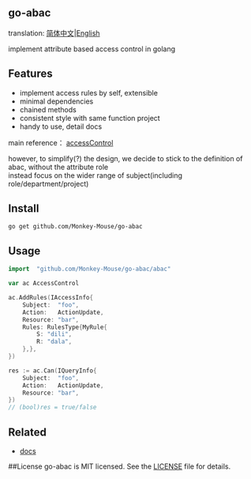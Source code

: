 ## go-abac
translation: [简体中文](README_zh.md)|[English](README.md)

implement attribute based access control in golang
## Features
- implement access rules by self, extensible 
- minimal dependencies
- chained methods
- consistent style with same function project
- handy to use, detail docs

main reference：
[accessControl](https://github.com/onury/accesscontrol)

however, to simplify(?) the design, we decide to stick to the definition of abac, without the attribute role   
instead focus on the wider range of subject(including role/department/project)


## Install

```
go get github.com/Monkey-Mouse/go-abac
```
## Usage

``` go
import 	"github.com/Monkey-Mouse/go-abac/abac"

var ac AccessControl

ac.AddRules(IAccessInfo{
    Subject:  "foo",
    Action:   ActionUpdate,
    Resource: "bar",
    Rules: RulesType{MyRule{
        S: "dili",
        R: "dala",
    },},
})

res := ac.Can(IQueryInfo{
    Subject:  "foo",
    Action:   ActionUpdate,
    Resource: "bar",
})
// (bool)res = true/false
```

## Related
- [docs](docs)

##License
go-abac is MIT licensed. See the [LICENSE](LICENSE) file for details.






